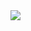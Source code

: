 <img src="https://capsule-render.vercel.app/api?type=wave&color=D3D3D3&height=200&section=header&text=middle_project&fontSize=50" />
